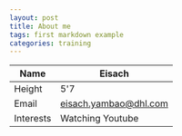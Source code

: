 ```yaml
---
layout: post
title: About me
tags: first markdown example
categories: training
---
```



| Name | Eisach |
| --- | --- |
| Height | 5'7 |
| Email | eisach.yambao@dhl.com |
| Interests | Watching Youtube |

